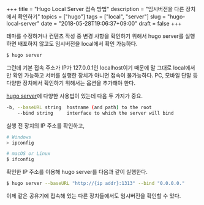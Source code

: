 +++
title = "Hugo Local Server 접속 방법"
description = "임시버전을 다른 장치에서 확인하기"
topics = ["hugo"]
tags = ["local", "server"]
slug = "hugo-local-server"
date = "2018-05-28T19:06:37+09:00"
draft = false
+++

테마를 수정하거나 컨텐츠 작성 중 변경 사항을 확인하기 위해서 hugo server를 실행하면 배포하지 않고도 임시버전을 local에서 확인 가능하다.

```bash
$ hugo server
```

그런데 기본 접속 주소가 IP가 127.0.0.1인 localhost이기 때문에 말 그대로 local에서만 확인 가능하고 서버를 실행한 장치가 아니면 접속이 불가능하다. PC, 모바일 단말 등 다양한 장치에서 확인하기 위해서는 옵션을 추가해야 한다.

[hugo server](https://gohugo.io/commands/hugo_server/)에 다양한 사용법이 있는데 다음 두 가지가 중요.

```bash
-b, --baseURL string  hostname (and path) to the root
    --bind string     interface to which the server will bind
```

실행 전 장치의 IP 주소를 확인하고,

```bash
# Windows
> ipconfig

# macOS or Linux
$ ifconfig
```

확인한 IP 주소를 이용해 hugo server를 다음과 같이 실행한다.

```bash
$ hugo server --baseURL "http://{ip addr}:1313" --bind "0.0.0.0."
```

이제 같은 공유기에 접속해 있는 다른 장치들에서도 임시버전을 확인할 수 있다. 